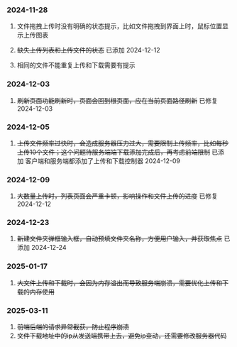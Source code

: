 ### 2024-11-28

1. 文件拖拽上传时没有明确的状态提示，比如文件拖拽到界面上时，鼠标位置显示上传图表

2. ~~缺失上传列表和上传文件的状态~~ 已添加 2024-12-12

3. 相同的文件不能重复上传和下载需要有提示


### 2024-12-03

1. ~~刷新页面功能刷新时，页面会回到根页面，应在当前页面路径刷新~~  已修复 2024-12-03


### 2024-12-05

1. ~~上传文件频率过快时，会造成服务器压力过大，需要限制上传频率，比如每秒上传10个文件；这个问题待服务端端下载添加完成后，再考虑前端限制~~ 已添加 客户端和服务端都添加了上传和下载控制器 2024-12-09


### 2024-12-09

1. ~~大数量上传时，列表页面会严重卡顿，影响操作和文件上传的进度~~ 已修复 2024-12-12


### 2024-12-23

1. ~~新建文件夹弹框输入框，自动预填文件夹名称，方便用户输入，并获取焦点~~ 已添加 2024-12-24


### 2025-01-17

1. ~~大文件上传和下载时，会因为内存溢出而导致服务端崩溃，需要优化上传和下载的内存使用~~


### 2025-03-11

1. ~~前端后端的请求异常截获，防止程序崩溃~~
2. ~~文件下载地址中的ip从发送端携带上去，避免ip变动，还需要修改服务器代码~~
